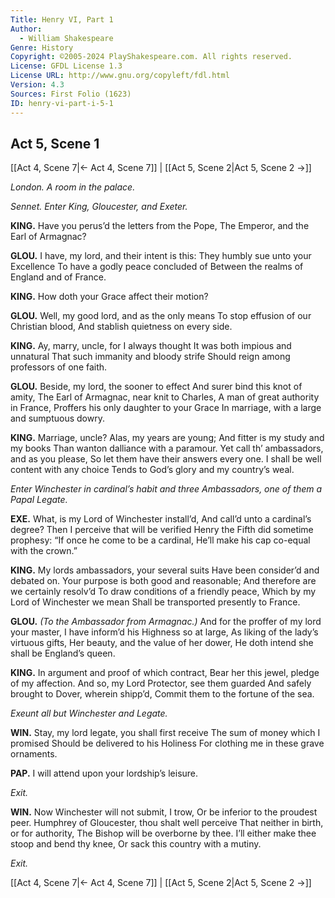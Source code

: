 ```yaml
---
Title: Henry VI, Part 1
Author: 
  - William Shakespeare
Genre: History
Copyright: ©2005-2024 PlayShakespeare.com. All rights reserved.
License: GFDL License 1.3
License URL: http://www.gnu.org/copyleft/fdl.html
Version: 4.3
Sources: First Folio (1623)
ID: henry-vi-part-i-5-1
---
```


## Act 5, Scene 1
[[Act 4, Scene 7|← Act 4, Scene 7]] | [[Act 5, Scene 2|Act 5, Scene 2 →]]

*London. A room in the palace.*

*Sennet. Enter King, Gloucester, and Exeter.*

**KING.**
Have you perus’d the letters from the Pope,
The Emperor, and the Earl of Armagnac?

**GLOU.**
I have, my lord, and their intent is this:
They humbly sue unto your Excellence
To have a godly peace concluded of
Between the realms of England and of France.

**KING.**
How doth your Grace affect their motion?

**GLOU.**
Well, my good lord, and as the only means
To stop effusion of our Christian blood,
And stablish quietness on every side.

**KING.**
Ay, marry, uncle, for I always thought
It was both impious and unnatural
That such immanity and bloody strife
Should reign among professors of one faith.

**GLOU.**
Beside, my lord, the sooner to effect
And surer bind this knot of amity,
The Earl of Armagnac, near knit to Charles,
A man of great authority in France,
Proffers his only daughter to your Grace
In marriage, with a large and sumptuous dowry.

**KING.**
Marriage, uncle? Alas, my years are young;
And fitter is my study and my books
Than wanton dalliance with a paramour.
Yet call th’ ambassadors, and as you please,
So let them have their answers every one.
I shall be well content with any choice
Tends to God’s glory and my country’s weal.

*Enter Winchester in cardinal’s habit and three Ambassadors, one of them a Papal Legate.*

**EXE.**
What, is my Lord of Winchester install’d,
And call’d unto a cardinal’s degree?
Then I perceive that will be verified
Henry the Fifth did sometime prophesy:
“If once he come to be a cardinal,
He’ll make his cap co-equal with the crown.”

**KING.**
My lords ambassadors, your several suits
Have been consider’d and debated on.
Your purpose is both good and reasonable;
And therefore are we certainly resolv’d
To draw conditions of a friendly peace,
Which by my Lord of Winchester we mean
Shall be transported presently to France.

**GLOU.**
*(To the Ambassador from Armagnac.)*
And for the proffer of my lord your master,
I have inform’d his Highness so at large,
As liking of the lady’s virtuous gifts,
Her beauty, and the value of her dower,
He doth intend she shall be England’s queen.

**KING.**
In argument and proof of which contract,
Bear her this jewel, pledge of my affection.
And so, my Lord Protector, see them guarded
And safely brought to Dover, wherein shipp’d,
Commit them to the fortune of the sea.

*Exeunt all but Winchester and Legate.*

**WIN.**
Stay, my lord legate, you shall first receive
The sum of money which I promised
Should be delivered to his Holiness
For clothing me in these grave ornaments.

**PAP.**
I will attend upon your lordship’s leisure.

*Exit.*

**WIN.**
Now Winchester will not submit, I trow,
Or be inferior to the proudest peer.
Humphrey of Gloucester, thou shalt well perceive
That neither in birth, or for authority,
The Bishop will be overborne by thee.
I’ll either make thee stoop and bend thy knee,
Or sack this country with a mutiny.

*Exit.*

[[Act 4, Scene 7|← Act 4, Scene 7]] | [[Act 5, Scene 2|Act 5, Scene 2 →]]